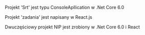 Projekt 'Srt' jest typu ConsoleApllication w .Net Core 6.0

Projekt 'zadania' jest napisany w React.js

Dwuczęściowy projekt NIP jest zrobiony w .Net Core 6.0 i React
